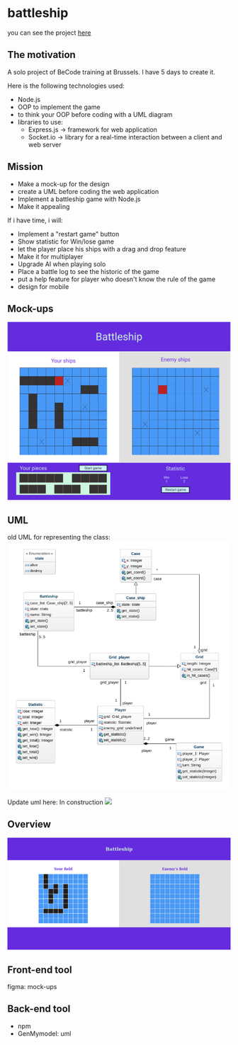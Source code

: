 # battleship

you can see the project [here](https://battleship-first-strike.herokuapp.com/)

## The motivation

A solo project of BeCode training at Brussels. I have 5 days to create it.

Here is the following technologies used:
- Node.js
- OOP to implement the game
- to think your OOP before coding with a UML diagram
- libraries to use:
  + Express.js -> framework for web application
  + Socket.io ->  library for a real-time interaction between a client and web server

## Mission

- Make a mock-up for the design
- create a UML before coding the web application
- Implement a battleship game with Node.js
- Make it appealing

If i have time, i will:
- Implement a "restart game" button
- Show statistic for Win/lose game
- let the player place his ships with a drag and drop feature
- Make it for multiplayer
- Upgrade AI when playing solo
- Place a battle log to see the historic of the game
- put a help feature for player who doesn't know the rule of the game
- design for mobile

## Mock-ups

![battleship game][mockups]

[mockups]: public/img/mockups.png

## UML

old UML for representing the class:
![class diagram][uml]

Update uml here:
In construction
![][construction]

[uml]: public/img/uml.png
[construction]: https://media.giphy.com/media/l3vQYe7l1TInypnYA/giphy.gif

## Overview

![battleship website][overview]

[overview]: public/img/screenshot.png

## Front-end tool

figma: mock-ups

## Back-end tool
- npm
- GenMymodel: uml